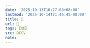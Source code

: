 ```yaml
---
date: '2025-10-13T10:27:08+08:00'
lastmod: '2025-10-14T21:46:45-08:00'
title: 􃒰
url: 􃒰
tags: [蛖]
src: DCCV
note:
---
```

